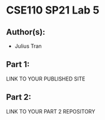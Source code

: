 # CSE110 SP21 Lab 5

## Author(s):
- Julius Tran

## Part 1:

LINK TO YOUR PUBLISHED SITE

## Part 2:

LINK TO YOUR PART 2 REPOSITORY